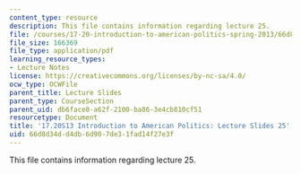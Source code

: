 ```yaml
---
content_type: resource
description: This file contains information regarding lecture 25.
file: /courses/17-20-introduction-to-american-politics-spring-2013/66d8d34dd4db6d907de31fad14f27e3f_MIT17_20S13_Lecture25.pdf
file_size: 166369
file_type: application/pdf
learning_resource_types:
- Lecture Notes
license: https://creativecommons.org/licenses/by-nc-sa/4.0/
ocw_type: OCWFile
parent_title: Lecture Slides
parent_type: CourseSection
parent_uid: db6face8-a62f-2100-ba86-3e4cb810cf51
resourcetype: Document
title: '17.20S13 Introduction to American Politics: Lecture Slides 25'
uid: 66d8d34d-d4db-6d90-7de3-1fad14f27e3f
---
```

This file contains information regarding lecture 25.